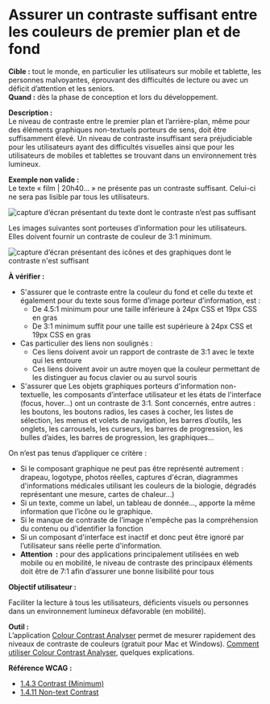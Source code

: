 # Assurer un contraste suffisant entre les couleurs de premier plan et de fond

<script>$(document).ready(function () {
    setBreadcrumb([
        {"label":"Critères WCAG par thème - Développeurs", "url": "./incontournables.html#dev"},
        {"label":"Assurer un contraste suffisant entre les couleurs de premier plan et de fond"}
    ]);
});</script>

<span data-menuitem="incontournables"></span>

**Cible&nbsp;:** tout le monde, en particulier les utilisateurs sur mobile et tablette, les personnes malvoyantes, éprouvant des difficultés de lecture ou avec un déficit d’attention et les seniors.   
**Quand&nbsp;:** dès la phase de conception et lors du développement.

**Description&nbsp;:**  
Le niveau de contraste entre le premier plan et l’arrière-plan, même pour des éléments graphiques non-textuels porteurs de sens, doit être suffisamment élevé.
Un niveau de contraste insuffisant sera préjudiciable pour les utilisateurs ayant des difficultés visuelles ainsi que pour les utilisateurs de mobiles et tablettes se trouvant dans un environnement très lumineux.

**Exemple non valide&nbsp;:**  
Le texte «&nbsp;film | 20h40…&nbsp;» ne présente pas un contraste suffisant. Celui-ci ne sera pas lisible par tous les utilisateurs.  

![capture d’écran présentant du texte dont le contraste n’est pas suffisant](images/contraste.png)

Les images suivantes sont porteuses d’information pour les utilisateurs. Elles doivent fournir un contraste de couleur de 3:1 minimum.

![capture d’écran présentant des icônes et des graphiques dont le contraste n'est suffisant](images/icones.png)

**À vérifier&nbsp;:**

- S'assurer que le contraste entre la couleur du fond et celle du texte et également pour du texte sous forme d’image porteur d’information, est :
  - De 4.5:1 minimum pour une taille inférieure à 24px <abbr>CSS</abbr> et 19px <abbr>CSS</abbr> en gras
  - De 3:1 minimum suffit pour une taille est supérieure à 24px <abbr>CSS</abbr> et 19px <abbr>CSS</abbr> en gras
- Cas particulier des liens non soulignés&nbsp;: 
  - Ces liens doivent avoir un rapport de contraste de 3:1 avec le texte qui les entoure
  - Ces liens doivent avoir un autre moyen que la couleur permettant de les distinguer au focus clavier ou au survol souris 
- S'assurer que Les objets graphiques porteurs d'information non-textuelle, les composants d’interface utilisateur et les états de l'interface (focus, hover...) ont un contraste de 3:1. Sont concernés, entre autres&nbsp;: les boutons, les boutons radios, les cases à cocher, les listes de sélection, les menus et volets de navigation, les barres d’outils, les onglets, les carrousels, les curseurs, les barres de progression, les bulles d’aides, les barres de progression, les graphiques… 

On n’est pas tenus d’appliquer ce critère&nbsp;:
  -	Si le composant graphique ne peut pas être représenté autrement&nbsp;: drapeau, logotype, photos réelles, captures d'écran, diagrammes d'informations médicales utilisant les couleurs de la biologie, dégradés représentant une mesure, cartes de chaleur…)
  -	Si un texte, comme un label, un tableau de donnée…, apporte la même information que l’icône ou le graphique.
  -	Si le manque de contraste de l’image n'empêche pas la compréhension du contenu ou d'identifier la fonction 
  - Si un composant d'interface est inactif et donc peut être ignoré par l’utilisateur sans réelle perte d'information.
- **Attention &nbsp;:** pour des applications principalement utilisées en web mobile ou en mobilité, le niveau de contraste des principaux éléments doit être de 7:1 afin d’assurer une bonne lisibilité pour tous


**Objectif utilisateur&nbsp;:**

Faciliter la lecture à tous les utilisateurs, déficients visuels ou personnes dans un environnement lumineux défavorable (en mobilité).

**Outil&nbsp;:**  
L’application <a href="http://www.paciellogroup.com/resources/contrastanalyser/" hreflang="en" lang="en">Colour Contrast Analyser</a> permet de mesurer rapidement des niveaux de contraste de couleurs (gratuit pour Mac et Windows). <a href="https://a11y-guidelines.orange.com/web/methodes-outils-contrastes.html">Comment utiliser Colour Contrast Analyser</a>, quelques explications. 

**Référence <abbr>WCAG</abbr>&nbsp;:**
- <a lang="en" href="https://www.w3.org/TR/WCAG21/#contrast-minimum">1.4.3 Contrast (Minimum)</a>
- <a lang="en" href="https://www.w3.org/TR/WCAG21/#non-text-contrast">1.4.11 Non-text Contrast</a>

<!--  This file is part of a11y-guidelines | Our vision of mobile & web accessibility guidelines and best practices, with valid/invalid examples.
 Copyright (C) 2016  Orange SA
 See the Creative Commons Legal Code Attribution-ShareAlike 3.0 Unported License for more details (LICENSE file). -->